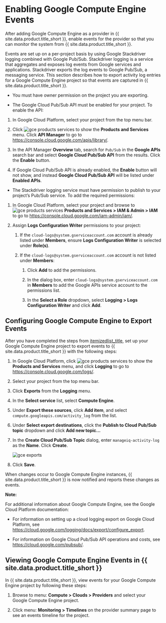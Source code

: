 # Enabling Google Compute Engine Events

After adding Google Compute Engine as a provider in {{ site.data.product.title_short }},
enable events for the provider so that you can monitor the system from
{{ site.data.product.title_short }}.

Events are set up on a per-project basis by using Google Stackdriver
logging combined with Google Pub/Sub. Stackdriver logging is a service
that aggregates and exposes log events from Google services and
applications. Stackdriver exports the log events to Google Pub/Sub, a
messaging service. This section describes how to export activity log
entries for a Google Compute Engine project so that events are captured
in {{ site.data.product.title_short }}.

  - You must have owner permission on the project you are exporting.

  - The Google Cloud Pub/Sub API must be enabled for your project. To
    enable the API:

<!-- end list -->

1.  In Google Cloud Platform, select your project from the top menu bar.

2.  Click ![gce products services](../images/gce-products-services.png) to
    show the **Products and Services** menu. Click **API Manager** to go
    to <https://console.cloud.google.com/apis/library/>.

3.  In the API Manager **Overview** tab, search for `Pub/Sub` in the
    **Google APIs** search bar and select **Google Cloud Pub/Sub API**
    from the results. Click the **Enable** button.

4.  If Google Cloud Pub/Sub API is already enabled, the **Enable**
    button will not show, and instead **Google Cloud Pub/Sub API** will
    be listed under **Enabled APIs**.

<!-- end list -->

  - The Stackdriver logging service must have permission to publish to
    your project’s Pub/Sub service. To add the required permissions:

<!-- end list -->

1.  In Google Cloud Platform, select your project and browse to ![gce
    products services](../images/gce-products-services.png) **Products
    and Services > IAM & Admin > IAM** to go to
    <https://console.cloud.google.com/iam-admin/iam/>.

2.  Assign **Logs Configuration Writer** permissions to your project:

    1.  If the `cloud-logs@system.gserviceaccount.com` account is
        already listed under **Members**, ensure **Logs Configuration
        Writer** is selected under **Role(s)**.

    2.  If the `cloud-logs@system.gserviceaccount.com` account is not
        listed under **Members**:

        1.  Click **Add** to add the permissions.

        2.  In the dialog box, enter
            `cloud-logs@system.gserviceaccount.com` in **Members** to
            add the Google APIs service account to the permissions list.

        3.  In the **Select a Role** dropdown, select **Logging > Logs
            Configuration Writer** and click **Add**.

## Configuring Google Compute Engine to Export Events

After you have completed the steps from
[itemizedlist\_title](#GCE_event_prerequisites), set up your Google
Compute Engine project to export events to {{ site.data.product.title_short }} with the
following steps:

1.  In Google Cloud Platform, click ![gce products
    services](../images/gce-products-services.png) to show the **Products
    and Services** menu, and click **Logging** to go to
    <https://console.cloud.google.com/logs/>.

2.  Select your project from the top menu bar.

3.  Click **Exports** from the **Logging** menu.

4.  In the **Select service** list, select **Compute Engine**.

5.  Under **Export these sources**, click **Add item**, and select
    `compute.googleapis.com/activity_log` from the list.

6.  Under **Select export destinations**, click the **Publish to Cloud
    Pub/Sub topic** dropdown and click **Add new topic…​**

7.  In the **Create Cloud Pub/Sub Topic** dialog, enter
    `manageiq-activity-log` as the **Name**. Click **Create**.

    ![gce exports](../images/gce-exports.png)

8.  Click **Save**.

When changes occur to Google Compute Engine instances, {{ site.data.product.title_short }}
is now notified and reports these changes as events.

**Note:**

For additional information about Google Compute Engine, see the Google
Cloud Platform documentation:

  - For information on setting up a cloud logging export on Google Cloud
    Platform, see
    <https://cloud.google.com/logging/docs/export/configure_export>.

  - For information on Google Cloud Pub/Sub API operations and costs,
    see <https://cloud.google.com/pubsub/>.

## Viewing Google Compute Engine Events in {{ site.data.product.title_short }}

In {{ site.data.product.title_short }}, view events for your Google Compute Engine project
by following these steps:

1.  Browse to menu: **Compute > Clouds > Providers** and select your
    Google Compute Engine project.

2.  Click menu: **Monitoring > Timelines** on the provider summary page to
    see an events timeline for the project.
